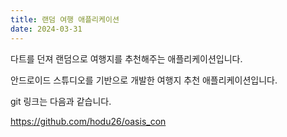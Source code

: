 ```yaml
---
title: 랜덤 여행 애플리케이션
date: 2024-03-31
---
```


다트를 던져 랜덤으로 여행지를 추천해주는 애플리케이션입니다.

<!--more-->

안드로이드 스튜디오를 기반으로 개발한 여행지 추천 애플리케이션입니다.

git 링크는 다음과 같습니다.

https://github.com/hodu26/oasis_con